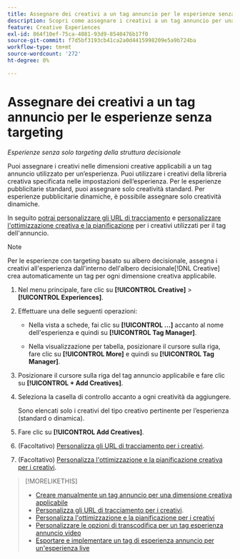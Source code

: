 ```yaml
---
title: Assegnare dei creativi a un tag annuncio per le esperienze senza targeting
description: Scopri come assegnare i creativi a un tag annuncio per una dimensione creativa specifica.
feature: Creative Experiences
exl-id: 864f10ef-75ca-4081-93d9-8540476b17f0
source-git-commit: f7d5bf3193cb41ca2a0d4415998209e5a9b724ba
workflow-type: tm+mt
source-wordcount: '272'
ht-degree: 0%

---
```


# Assegnare dei creativi a un tag annuncio per le esperienze senza targeting

*Esperienze senza solo targeting della struttura decisionale*

Puoi assegnare i creativi nelle dimensioni creative applicabili a un tag annuncio utilizzato per un’esperienza. Puoi utilizzare i creativi della libreria creativa specificata nelle impostazioni dell’esperienza. Per le esperienze pubblicitarie standard, puoi assegnare solo creatività standard. Per esperienze pubblicitarie dinamiche, è possibile assegnare solo creatività dinamiche.<!-- Clarify what this does. It adds the image to the experience, but how does optimization work with multiple ad tags? -->

In seguito [potrai personalizzare gli URL di tracciamento](experience-tracking-urls-no-targeting.md) e [personalizzare l&#39;ottimizzazione creativa e la pianificazione](experience-optimization-scheduling-no-targeting.md) per i creativi utilizzati per il tag dell&#39;annuncio.

>[!NOTE]
>
>Per le esperienze con targeting basato su albero decisionale, assegna i creativi all&#39;esperienza dall&#39;interno dell&#39;albero decisionale[!DNL Creative] crea automaticamente un tag per ogni dimensione creativa applicabile.

1. Nel menu principale, fare clic su **[!UICONTROL Creative]** > **[!UICONTROL Experiences]**.

1. Effettuare una delle seguenti operazioni:

   * Nella vista a schede, fai clic su **[!UICONTROL ...]** accanto al nome dell&#39;esperienza e quindi su **[!UICONTROL Tag Manager]**.

   * Nella visualizzazione per tabella, posizionare il cursore sulla riga, fare clic su **[!UICONTROL More]** e quindi su **[!UICONTROL Tag Manager]**.

1. Posizionare il cursore sulla riga del tag annuncio applicabile e fare clic su **[!UICONTROL + Add Creatives]**. <!-- Tag Manager has only a list view, but no card view, as of 2/2. -->

1. Seleziona la casella di controllo accanto a ogni creatività da aggiungere.

   Sono elencati solo i creativi del tipo creativo pertinente per l’esperienza (standard o dinamica).

1. Fare clic su **[!UICONTROL Add Creatives]**.

1. (Facoltativo) [Personalizza gli URL di tracciamento per i creativi](experience-tracking-urls-no-targeting.md).

1. (Facoltativo) [Personalizza l&#39;ottimizzazione e la pianificazione creativa per i creativi](experience-optimization-scheduling-no-targeting.md).

>[!MORELIKETHIS]
>* [Creare manualmente un tag annuncio per una dimensione creativa applicabile](experience-tag-create-manually.md)
>* [Personalizza gli URL di tracciamento per i creativi](experience-tracking-urls-no-targeting.md).
>* [Personalizza l&#39;ottimizzazione e la pianificazione per i creativi](experience-optimization-scheduling-no-targeting.md)
>* [Personalizzare le opzioni di transcodifica per un tag esperienza annuncio video](experience-tag-video-transcoding.md)
>* [Esportare e implementare un tag di esperienza annuncio per un&#39;esperienza live](experience-tag-export.md)
